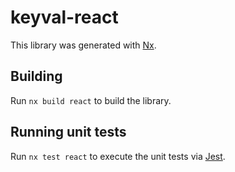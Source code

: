 # keyval-react

This library was generated with [Nx](https://nx.dev).

## Building

Run `nx build react` to build the library.

## Running unit tests

Run `nx test react` to execute the unit tests via [Jest](https://jestjs.io).
